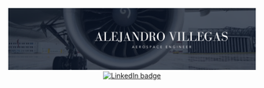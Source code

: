 <div id="header" align="center">
  <img decoding="async" src="Portada.png" width="800"/>
</div>

<div align="center">
  <a href="https://www.linkedin.com/in/alejandro-villegas-mata-aeroengineer/">
    <img src="https://img.shields.io/badge/LinkedIn-0077B5?style=for-the-badge&logo=linkedin&logoColor=white" alt="LinkedIn badge"/>
  </a>
</div>

<div id="badges" align="center">
<img decoding="async" src="https://visitor-badge-reloaded.herokuapp.com/badge?page_id=Alejandro05vim.Alejandro05vim&color=00cf00" alt=""/>
</div>
